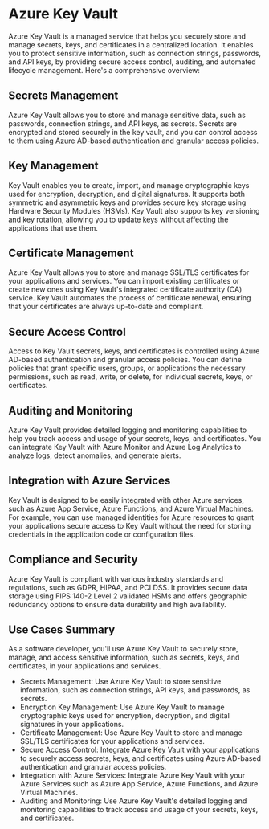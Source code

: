 # Azure Key Vault

Azure Key Vault is a managed service that helps you securely store and manage secrets, keys, and certificates in a centralized location. It enables you to protect sensitive information, such as connection strings, passwords, and API keys, by providing secure access control, auditing, and automated lifecycle management. Here's a comprehensive overview:

## Secrets Management

Azure Key Vault allows you to store and manage sensitive data, such as passwords, connection strings, and API keys, as secrets. Secrets are encrypted and stored securely in the key vault, and you can control access to them using Azure AD-based authentication and granular access policies.

## Key Management

Key Vault enables you to create, import, and manage cryptographic keys used for encryption, decryption, and digital signatures. It supports both symmetric and asymmetric keys and provides secure key storage using Hardware Security Modules (HSMs). Key Vault also supports key versioning and key rotation, allowing you to update keys without affecting the applications that use them.

## Certificate Management

Azure Key Vault allows you to store and manage SSL/TLS certificates for your applications and services. You can import existing certificates or create new ones using Key Vault's integrated certificate authority (CA) service. Key Vault automates the process of certificate renewal, ensuring that your certificates are always up-to-date and compliant.

## Secure Access Control

Access to Key Vault secrets, keys, and certificates is controlled using Azure AD-based authentication and granular access policies. You can define policies that grant specific users, groups, or applications the necessary permissions, such as read, write, or delete, for individual secrets, keys, or certificates.

## Auditing and Monitoring

Azure Key Vault provides detailed logging and monitoring capabilities to help you track access and usage of your secrets, keys, and certificates. You can integrate Key Vault with Azure Monitor and Azure Log Analytics to analyze logs, detect anomalies, and generate alerts.

## Integration with Azure Services

Key Vault is designed to be easily integrated with other Azure services, such as Azure App Service, Azure Functions, and Azure Virtual Machines. For example, you can use managed identities for Azure resources to grant your applications secure access to Key Vault without the need for storing credentials in the application code or configuration files.

## Compliance and Security

Azure Key Vault is compliant with various industry standards and regulations, such as GDPR, HIPAA, and PCI DSS. It provides secure data storage using FIPS 140-2 Level 2 validated HSMs and offers geographic redundancy options to ensure data durability and high availability.

## Use Cases Summary

As a software developer, you'll use Azure Key Vault to securely store, manage, and access sensitive information, such as secrets, keys, and certificates, in your applications and services. 

- Secrets Management: Use Azure Key Vault to store sensitive information, such as connection strings, API keys, and passwords, as secrets.
- Encryption Key Management: Use Azure Key Vault to manage cryptographic keys used for encryption, decryption, and digital signatures in your applications.
- Certificate Management: Use Azure Key Vault to store and manage SSL/TLS certificates for your applications and services.
- Secure Access Control: Integrate Azure Key Vault with your applications to securely access secrets, keys, and certificates using Azure AD-based authentication and granular access policies.
- Integration with Azure Services: Integrate Azure Key Vault with your Azure Services such as Azure App Service, Azure Functions, and Azure Virtual Machines.
- Auditing and Monitoring: Use Azure Key Vault's detailed logging and monitoring capabilities to track access and usage of your secrets, keys, and certificates.
